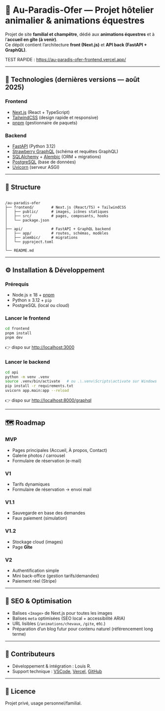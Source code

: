 # 🐎 Au-Paradis-Ofer — Projet hôtelier animalier & animations équestres

Projet de site **familial et champêtre**, dédié aux **animations équestres** et à l’**accueil en gîte (à venir)**.  
Ce dépôt contient l’architecture **front (Next.js)** et **API back (FastAPI + GraphQL)**.  

TEST RAPIDE : https://au-paradis-ofer-frontend.vercel.app/

---

## 🚀 Technologies (dernières versions — août 2025)

### Frontend
- [Next.js](https://nextjs.org/) (React + TypeScript)
- [TailwindCSS](https://tailwindcss.com/) (design rapide et responsive)
- [pnpm](https://pnpm.io/) (gestionnaire de paquets)

### Backend
- [FastAPI](https://fastapi.tiangolo.com/) (Python 3.12)
- [Strawberry GraphQL](https://strawberry.rocks/) (schéma et requêtes GraphQL)
- [SQLAlchemy](https://www.sqlalchemy.org/) + [Alembic](https://alembic.sqlalchemy.org/) (ORM + migrations)
- [PostgreSQL](https://www.postgresql.org/) (base de données)
- [Uvicorn](https://www.uvicorn.org/) (serveur ASGI)

---

## 📂 Structure

```

/au-paradis-ofer
├── frontend/        # Next.js (React/TS) + TailwindCSS
│   ├── public/      # images, icônes statiques
│   ├── src/         # pages, composants, hooks
│   └── package.json
│
├── api/             # FastAPI + GraphQL backend
│   ├── app/         # routes, schémas, modèles
│   ├── alembic/     # migrations
│   └── pyproject.toml
│
└── README.md

````

---

## ⚙️ Installation & Développement

### Prérequis
- Node.js ≥ 18 + [pnpm](https://pnpm.io/)
- Python ≥ 3.12 + `pip`
- PostgreSQL (local ou cloud)

### Lancer le frontend
```bash
cd frontend
pnpm install
pnpm dev
````

👉 dispo sur [http://localhost:3000](http://localhost:3000)

### Lancer le backend

```bash
cd api
python -m venv .venv
source .venv/bin/activate   # ou .\.venv\Scripts\activate sur Windows
pip install -r requirements.txt
uvicorn app.main:app --reload
```

👉 dispo sur [http://localhost:8000/graphql](http://localhost:8000/graphql)

---

## 🗺️ Roadmap

### MVP

* Pages principales (Accueil, À propos, Contact)
* Galerie photos / carrousel
* Formulaire de réservation (e-mail)

### V1

* Tarifs dynamiques
* Formulaire de réservation → envoi mail

### V1.1

* Sauvegarde en base des demandes
* Faux paiement (simulation)

### V1.2

* Stockage cloud (images)
* Page **Gîte**

### V2

* Authentification simple
* Mini back-office (gestion tarifs/demandes)
* Paiement réel (Stripe)

---

## 📌 SEO & Optimisation

* Balises `<Image>` de Next.js pour toutes les images
* Balises `meta` optimisées (SEO local + accessibilité ARIA)
* URL lisibles (`/animations/chevaux`, `/gite`, etc.)
* Préparation d’un blog futur pour contenu naturel (référencement long terme)

---

## 🤝 Contributeurs

* Développement & intégration : Louis R.
* Support technique : [VSCode](https://code.visualstudio.com/), [Vercel](https://vercel.com/), [GitHub](https://github.com/)

---

## 📜 Licence

Projet privé, usage personnel/familial.

```